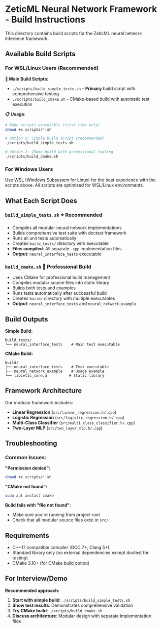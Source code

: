 # ZeticML Neural Network Framework - Build Instructions

This directory contains build scripts for the ZeticML neural network inference framework.

## Available Build Scripts

### For WSL/Linux Users (Recommended)

**🎯 Main Build Scripts:**
- `./scripts/build_simple_tests.sh` - **Primary** build script with comprehensive testing
- `./scripts/build_cmake.sh` - CMake-based build with automatic test execution

**📋 Usage:**
```bash
# Make scripts executable (first time only)
chmod +x scripts/*.sh

# Option 1: Simple build script (recommended)
./scripts/build_simple_tests.sh

# Option 2: CMake build with professional tooling
./scripts/build_cmake.sh
```

### For Windows Users

Use WSL (Windows Subsystem for Linux) for the best experience with the scripts above. All scripts are optimized for WSL/Linux environments.

## What Each Script Does

### `build_simple_tests.sh` ⭐ **Recommended**
- Compiles all modular neural network implementations
- Builds comprehensive test suite with doctest framework
- Runs all unit tests automatically
- Creates `build_tests/` directory with executable
- **Files compiled**: All separate `.cpp` implementation files
- **Output**: `neural_interface_tests` executable

### `build_cmake.sh` 🔧 **Professional Build**
- Uses CMake for professional build management
- Compiles modular source files into static library
- Builds both tests and examples
- Runs tests automatically after successful build
- Creates `build/` directory with multiple executables
- **Output**: `neural_interface_tests` and `neural_network_example`

## Build Outputs

**Simple Build:**
```
build_tests/
└── neural_interface_tests    # Main test executable
```

**CMake Build:**
```
build/
├── neural_interface_tests    # Test executable
├── neural_network_example    # Usage example
└── libzetic_core.a          # Static library
```

## Framework Architecture

Our modular framework includes:
- **Linear Regression** (`src/linear_regression.h/.cpp`)
- **Logistic Regression** (`src/logistic_regression.h/.cpp`)
- **Multi-Class Classifier** (`src/multi_class_classifier.h/.cpp`)
- **Two-Layer MLP** (`src/two_layer_mlp.h/.cpp`)

## Troubleshooting

### Common Issues:

**"Permission denied":**
```bash
chmod +x scripts/*.sh
```

**"CMake not found":**
```bash
sudo apt install cmake
```

**Build fails with "file not found":**
- Make sure you're running from project root
- Check that all modular source files exist in `src/`

## Requirements

- C++17 compatible compiler (GCC 7+, Clang 5+)
- Standard library only (no external dependencies except doctest for testing)
- CMake 3.10+ (for CMake build option)

## For Interview/Demo

**Recommended approach:**
1. **Start with simple build**: `./scripts/build_simple_tests.sh`
2. **Show test results**: Demonstrates comprehensive validation
3. **Try CMake build**: `./scripts/build_cmake.sh`
4. **Discuss architecture**: Modular design with separate implementation files